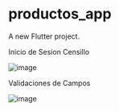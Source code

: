 # productos_app

A new Flutter project.

Inicio de Sesion Censillo
  
![image](https://user-images.githubusercontent.com/56771357/223471655-ce86ca9d-472f-4e89-acd4-01c4be1708b2.png)
  
  
<p align="center">

Validaciones de Campos

<p align="center">
  
![image](https://user-images.githubusercontent.com/56771357/223471863-e5528001-7c59-41a1-beb3-3733a88ad820.png)
 
</p>
